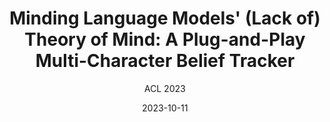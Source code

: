 ---
layout: seminar-post
title: "Minding Language Models' (Lack of) Theory of Mind: A Plug-and-Play Multi-Character Belief Tracker"
subtitle: 'ACL 2023'
categories: NLP
tags: [Reasoning, LLM]
date: 2023-10-11
pdf_url: 'https://drive.google.com/file/d/1MMoHmuidlpUwOT-C8-jRXt_JigERmXx1/preview'
---